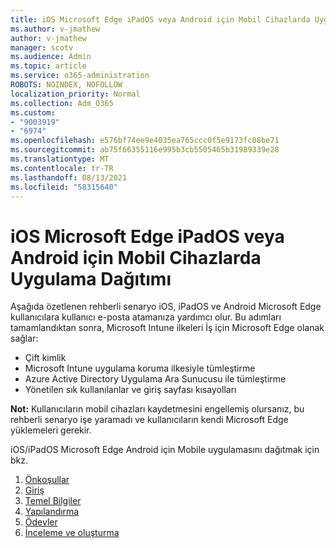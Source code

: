 ```yaml
---
title: iOS Microsoft Edge iPadOS veya Android için Mobil Cihazlarda Uygulama Dağıtımı
ms.author: v-jmathew
author: v-jmathew
manager: scotv
ms.audience: Admin
ms.topic: article
ms.service: o365-administration
ROBOTS: NOINDEX, NOFOLLOW
localization_priority: Normal
ms.collection: Adm_O365
ms.custom:
- "9003919"
- "6974"
ms.openlocfilehash: e576bf74ee9e4035ea765ccc0f5e9173fc08be71
ms.sourcegitcommit: ab75f66355116e995b3cb5505465b31989339e28
ms.translationtype: MT
ms.contentlocale: tr-TR
ms.lasthandoff: 08/13/2021
ms.locfileid: "58315640"
---
```

# <a name="deploy-microsoft-edge-for-mobile-for-iosipados-or-android"></a>iOS Microsoft Edge iPadOS veya Android için Mobil Cihazlarda Uygulama Dağıtımı

Aşağıda özetlenen rehberli senaryo iOS, iPadOS ve Android Microsoft Edge kullanıcılara kullanıcı e-posta atamanıza yardımcı olur. Bu adımları tamamlandıktan sonra, Microsoft Intune ilkeleri İş için Microsoft Edge olanak sağlar:

- Çift kimlik
- Microsoft Intune uygulama koruma ilkesiyle tümleştirme
- Azure Active Directory Uygulama Ara Sunucusu ile tümleştirme
- Yönetilen sık kullanılanlar ve giriş sayfası kısayolları

**Not:** Kullanıcıların mobil cihazları kaydetmesini engellemiş olursanız, bu rehberli senaryo işe yaramadı ve kullanıcıların kendi Microsoft Edge yüklemeleri gerekir.

iOS/iPadOS Microsoft Edge Android için Mobile uygulamasını dağıtmak için bkz.

1. [Önkoşullar](https://go.microsoft.com/fwlink/?linkid=2133027)
2. [Giriş](https://go.microsoft.com/fwlink/?linkid=2133520)
3. [Temel Bilgiler](https://go.microsoft.com/fwlink/?linkid=2133421)
4. [Yapılandırma](https://go.microsoft.com/fwlink/?linkid=2133521)
5. [Ödevler](https://go.microsoft.com/fwlink/?linkid=2132869)
6. [İnceleme ve oluşturma](https://go.microsoft.com/fwlink/?linkid=2133522)
